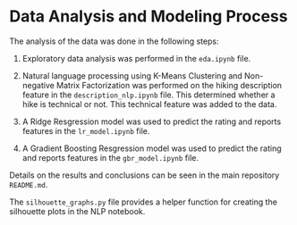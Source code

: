 # Data Analysis and Modeling Process

The analysis of the data was done in the following steps:

1. Exploratory data analysis was performed in the `eda.ipynb` file.

2. Natural language processing using K-Means Clustering and Non-negative Matrix Factorization was performed on the hiking description feature in the `description_nlp.ipynb` file. This determined whether a hike is technical or not. This technical feature was added to the data.

3. A Ridge Resgression model was used to predict the rating and reports features in the `lr_model.ipynb` file.

4. A Gradient Boosting Resgression model was used to predict the rating and reports features in the `gbr_model.ipynb` file.

Details on the results and conclusions can be seen in the main repository `README.md`.

The `silhouette_graphs.py` file provides a helper function for creating the silhouette plots in the NLP notebook.